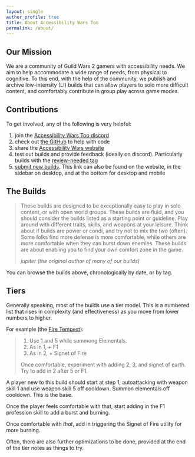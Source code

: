 ```yaml
---
layout: single
author_profile: true
title: About Accessibility Wars Too
permalink: /about/
---
```


## Our Mission

We are a community of Guild Wars 2 gamers with accessibility needs.  We aim to help accommodate a wide range of needs, from
physical to cognitive. To this end, with the help of the community, we publish and archive low-intensity (LI)
builds that can allow players to solo more difficult content, and comfortably contribute in group play across game modes.

## Contributions

To get involved, any of the following is very helpful:

1. join the [Accessibility Wars Too discord](https://discord.gg/bKt2CdS8k3)
2. check out [the GitHub](https://github.com/accessibilitywars/aw2-builds#contributing) to help with code
3. share the [Accessibility Wars website](https://accessibilitywars.com/)
4. test out builds and provide feedback (ideally on discord). Particularly builds with the [review-needed tag](https://accessibilitywars.com/tags/#review-needed)
5. [submit new builds](https://forms.gle/d2cdHbx3P7JyK3GD9). This link can also be found on the website, in the sidebar on desktop, and at the bottom for desktop and mobile

## The Builds

> These builds are designed to be exceptionally easy to play in solo content, or with open world groups.
> These builds are fluid, and you should consider the builds listed as a starting point or guideline.
> Play around with different traits, skills, and weapons at your leisure.
> Think about if builds are power or condi, and try not to mix the two (often).
> Some folks find more defense is more comfortable, while others are more comfortable when they can burst down enemies.
> These builds are about enabling you to find your own comfort zone in the game.
> 
> <cite>jupiter (the original author of many of our builds)</cite>

You can browse the builds above, chronologically by date, or by tag.

## Tiers

Generally speaking, most of the builds use a tier model. This is a numbered list that rises in complexity (and effectiveness) as you move from lower numbers to higher.

For example (the [Fire Tempest](/tempest-fire)):

> 1. Use 1 and 5 while summong Elementals.
> 2. As in 1, + F1
> 3. As in 2, + Signet of Fire
> 
> Once comfortable, experiment with adding 2, 3, and signet of earth. Try to add in 2 after 5 or F1.

A player new to this build should start at step 1, autoattacking with weapon skill 1 and use weapon skill 5 off cooldown. Summon elementals off cooldown. This is the base.

Once the player feels comfortable with that, start adding in the F1 profession skill to add a burst and burning.

Once comfortable with _that_, add in triggering the Signet of Fire utility for more burning.

Often, there are also further optimizations to be done, provided at the end of the tier notes as things to try.

